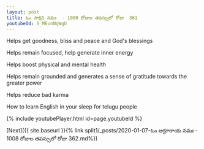 ```yaml
---
layout: post
title: ఓం సాక్షిని నమః  - 1008 రోజుల తపస్సులో రోజు  361
youtubeId: S_MEunNqWgU
---
```

 
 
Helps get goodness, bliss and peace and God's blessings
 
Helps remain focused, help generate inner energy 
 
Helps boost physical and mental health 
 
Helps remain grounded and generates a sense of gratitude towards the greater power 
 
Helps reduce bad karma
 
How to learn English in your sleep for telugu people
 
 
 
 


{% include youtubePlayer.html id=page.youtubeId %}
 
[Next]({{ site.baseurl }}{% link split1/_posts/2020-01-07-ఓం అక్రూరాయ నమః  - 1008 రోజుల తపస్సులో రోజు  362.md%})
 
